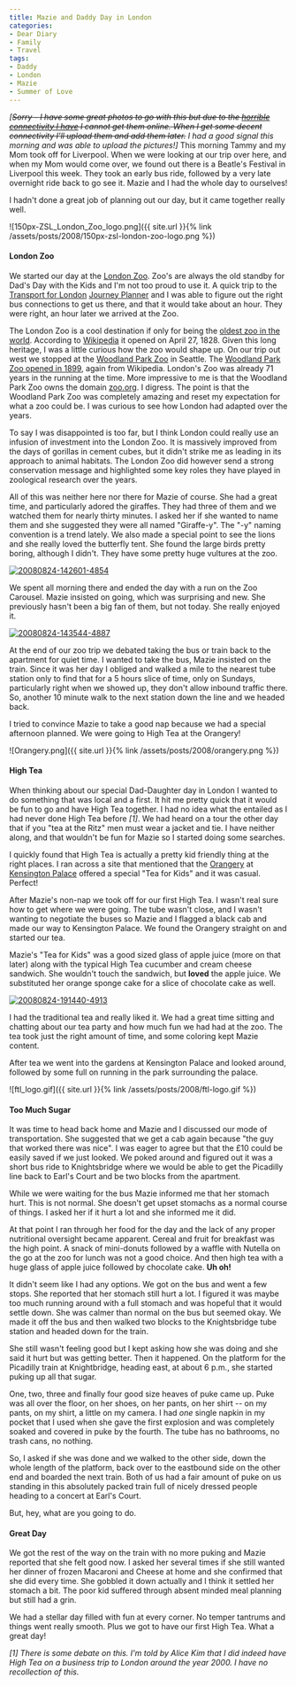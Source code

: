 ```yaml
---
title: Mazie and Daddy Day in London
categories:
- Dear Diary
- Family
- Travel
tags:
- Daddy
- London
- Mazie
- Summer of Love
---
```


_[<strike>Sorry - I have some great photos to go with this but due to the [horrible connectivity I have](/thingelstad/living-with-a-3g-modem) I cannot get them online. When I get some decent connectivity I'll upload them and add them later.</strike> I had a good signal this morning and was able to upload the pictures!]_
This morning Tammy and my Mom took off for Liverpool. When we were looking at our trip over here, and when my Mom would come over, we found out there is a Beatle's Festival in Liverpool this week. They took an early bus ride, followed by a very late overnight ride back to go see it. Mazie and I had the whole day to ourselves!

I hadn't done a great job of planning out our day, but it came together really well.

![150px-ZSL_London_Zoo_logo.png]({{ site.url }}{% link /assets/posts/2008/150px-zsl-london-zoo-logo.png %})


#### London Zoo

We started our day at the [London Zoo](http://www.zsl.org/zsl-london-zoo/). Zoo's are always the old standby for Dad's Day with the Kids and I'm not too proud to use it. A quick trip to the [Transport for London](http://www.tfl.gov.uk/) [Journey Planner](http://www.tfl.gov.uk/journeyplanner) and I was able to figure out the right bus connections to get us there, and that it would take about an hour. They were right, an hour later we arrived at the Zoo.

The London Zoo is a cool destination if only for being the [oldest zoo in the world](http://en.wikipedia.org/wiki/London_Zoo). According to [Wikipedia](http://www.wikipedia.org/) it opened on April 27, 1828. Given this long heritage, I was a little curious how the zoo would shape up. On our trip out west we stopped at the [Woodland Park Zoo](http://www.zoo.org/) in Seattle. The [Woodland Park Zoo opened in 1899](http://en.wikipedia.org/wiki/Woodland_Park_Zoo), again from Wikipedia. London's Zoo was already 71 years in the running at the time. More impressive to me is that the Woodland Park Zoo owns the domain [zoo.org](http://www.zoo.org/). I digress. The point is that the Woodland Park Zoo was completely amazing and reset my expectation for what a zoo could be. I was curious to see how London had adapted over the years.

To say I was disappointed is too far, but I think London could really use an infusion of investment into the London Zoo. It is massively improved from the days of gorillas in cement cubes, but it didn't strike me as leading in its approach to animal habitats. The London Zoo did however send a strong conservation message and highlighted some key roles they have played in zoological research over the years.

All of this was neither here nor there for Mazie of course. She had a great time, and particularly adored the giraffes. They had three of them and we watched them for nearly thirty minutes. I asked her if she wanted to name them and she suggested they were all named "Giraffe-y". The "-y" naming convention is a trend lately. We also made a special point to see the lions and she really loved the butterfly tent. She found the large birds pretty boring, although I didn't. They have some pretty huge vultures at the zoo.

[![20080824-142601-4854](http://farm4.static.flickr.com/3066/2795881008_7b22d8f438.jpg)](http://www.flickr.com/photos/46408384@N00/2795881008)

We spent all morning there and ended the day with a run on the Zoo Carousel. Mazie insisted on going, which was surprising and new. She previously hasn't been a big fan of them, but not today. She really enjoyed it.

[![20080824-143544-4887](http://farm4.static.flickr.com/3126/2795049455_c47793ae45.jpg)](http://www.flickr.com/photos/46408384@N00/2795049455)

At the end of our zoo trip we debated taking the bus or train back to the apartment for quiet time. I wanted to take the bus, Mazie insisted on the train. Since it was her day I obliged and walked a mile to the nearest tube station only to find that for a 5 hours slice of time, only on Sundays, particularly right when we showed up, they don't allow inbound traffic there. So, another 10 minute walk to the next station down the line and we headed back.

I tried to convince Mazie to take a good nap because we had a special afternoon planned. We were going to High Tea at the Orangery!

![Orangery.png]({{ site.url }}{% link /assets/posts/2008/orangery.png %})


#### High Tea

When thinking about our special Dad-Daughter day in London I wanted to do something that was local and a first. It hit me pretty quick that it would be fun to go and have High Tea together. I had no idea what the entailed as I had never done High Tea before _[1]_. We had heard on a tour the other day that if you "tea at the Ritz" men must wear a jacket and tie. I have neither along, and that wouldn't be fun for Mazie so I started doing some searches.

I quickly found that High Tea is actually a pretty kid friendly thing at the right places. I ran across a site that mentioned that the [Orangery](http://www.hrp.org.uk/KensingtonPalace/CafesAndRestaurants.aspx) at [Kensington Palace](http://www.hrp.org.uk/KensingtonPalace/) offered a special "Tea for Kids" and it was casual. Perfect!

After Mazie's non-nap we took off for our first High Tea. I wasn't real sure how to get where we were going. The tube wasn't close, and I wasn't wanting to negotiate the buses so Mazie and I flagged a black cab and made our way to Kensington Palace. We found the Orangery straight on and started our tea.

Mazie's "Tea for Kids" was a good sized glass of apple juice (more on that later) along with the typical High Tea cucumber and cream cheese sandwich. She wouldn't touch the sandwich, but **loved** the apple juice. We substituted her orange sponge cake for a slice of chocolate cake as well.

[![20080824-191440-4913](http://farm4.static.flickr.com/3073/2795905834_49580c3c41.jpg)](http://www.flickr.com/photos/46408384@N00/2795905834)

I had the traditional tea and really liked it. We had a great time sitting and chatting about our tea party and how much fun we had had at the zoo. The tea took just the right amount of time, and some coloring kept Mazie content.

After tea we went into the gardens at Kensington Palace and looked around, followed by some full on running in the park surrounding the palace.

![ftl_logo.gif]({{ site.url }}{% link /assets/posts/2008/ftl-logo.gif %})


#### Too Much Sugar

It was time to head back home and Mazie and I discussed our mode of transportation. She suggested that we get a cab again because "the guy that worked there was nice". I was eager to agree but that the £10 could be easily saved if we just looked. We poked around and figured out it was a short bus ride to Knightsbridge where we would be able to get the Picadilly line back to Earl's Court and be two blocks from the apartment.

While we were waiting for the bus Mazie informed me that her stomach hurt. This is not normal. She doesn't get upset stomachs as a normal course of things. I asked her if it hurt a lot and she informed me it did.

At that point I ran through her food for the day and the lack of any proper nutritional oversight became apparent. Cereal and fruit for breakfast was the high point. A snack of mini-donuts followed by a waffle with Nutella on the go at the zoo for lunch was not a good choice. And then high tea with a huge glass of apple juice followed by chocolate cake. **Uh oh!**

It didn't seem like I had any options. We got on the bus and went a few stops. She reported that her stomach still hurt a lot. I figured it was maybe too much running around with a full stomach and was hopeful that it would settle down. She was calmer than normal on the bus but seemed okay. We made it off the bus and then walked two blocks to the Knightsbridge tube station and headed down for the train.

She still wasn't feeling good but I kept asking how she was doing and she said it hurt but was getting better. Then it happened. On the platform for the Picadilly train at Knightbridge, heading east, at about 6 p.m., she started puking up all that sugar.

One, two, three and finally four good size heaves of puke came up. Puke was all over the floor, on her shoes, on her pants, on her shirt -- on my pants, on my shirt, a little on my camera. I had _one_ single napkin in my pocket that I used when she gave the first explosion and was completely soaked and covered in puke by the fourth. The tube has no bathrooms, no trash cans, no nothing.

So, I asked if she was done and we walked to the other side, down the whole length of the platform, back over to the eastbound side on the other end and boarded the next train. Both of us had a fair amount of puke on us standing in this absolutely packed train full of nicely dressed people heading to a concert at Earl's Court.

But, hey, what are you going to do.

#### Great Day

We got the rest of the way on the train with no more puking and Mazie reported that she felt good now. I asked her several times if she still wanted her dinner of frozen Macaroni and Cheese at home and she confirmed that she did every time. She gobbled it down actually and I think it settled her stomach a bit. The poor kid suffered through absent minded meal planning but still had a grin.

We had a stellar day filled with fun at every corner. No temper tantrums and things went really smooth. Plus we got to have our first High Tea. What a great day!

_[1] There is some debate on this. I'm told by Alice Kim that I did indeed have High Tea on a business trip to London around the year 2000. I have no recollection of this._
